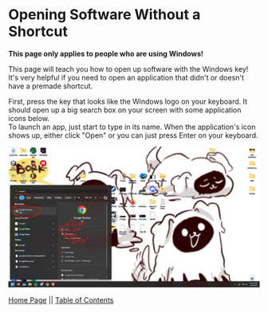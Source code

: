 # Opening Software Without a Shortcut
**This page only applies to people who are using Windows!**
  
This page will teach you how to open up software with the Windows key! It's very helpful if you need to open an application that didn't or doesn't have a premade shortcut.
  
First, press the key that looks like the Windows logo on your keyboard. It should open up a big search box on your screen with some application icons below.  
To launch an app, just start to type in its name. When the application's icon shows up, either click "Open" or you can just press Enter on your keyboard.  
  
![Using the windows key](images/using-windows-key.png)


  
[Home Page](https://potatzz.github.io/ms-robotics-resources.github.io/) || [Table of Contents](https://potatzz.github.io/ms-robotics-resources.github.io/table_of_contents.html)

